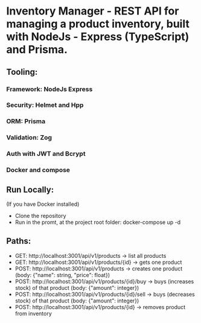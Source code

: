 # Inventory Manager - REST API for managing a product inventory, built with NodeJs - Express (TypeScript) and Prisma.

## Tooling:
### Framework: NodeJs Express
### Security: Helmet and Hpp
### ORM: Prisma
### Validation: Zog
### Auth with JWT and Bcrypt
### Docker and compose

## Run Locally:
(If you have Docker installed)
- Clone the repository
- Run in the promt, at the project root folder: docker-compose up -d

## Paths:
- GET: http://localhost:3001/api/v1/products -> list all products
- GET: http://localhost:3001/api/v1/products/{id} -> gets one product
- POST: http://localhost:3001/api/v1/products -> creates one product (body: {"name": string, "price": float})
- POST: http://localhost:3001/api/v1/products/{id}/buy -> buys (increases stock) of that product (body: {"amount": integer})
- POST: http://localhost:3001/api/v1/products/{id}/sell -> buys (decreases stock) of that product (body: {"amount": integer})
- POST: http://localhost:3001/api/v1/products/{id} -> removes product from inventory 